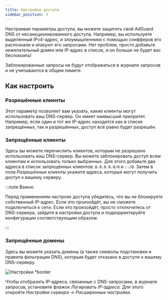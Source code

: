 ```yaml
---
title: Настройки доступа
sidebar_position: 3
---
```


Настраивая параметры доступа, вы можете защитить свой AdGuard DNS от несанкционированного доступа. Например, вы используете выделенный IPv4-адрес, и злоумышленники с помощью снифферов его распознали и атакуют его запросами. Нет проблем, просто добавьте нежелательный домен или IP-адрес в список, и он больше не будет вас беспокоить!

Заблокированные запросы не будут отображаться в журнале запросов и не учитываются в общем лимите.

## Как настроить

### Разрешённые клиенты

Этот параметр позволяет вам указать, какие клиенты могут использовать ваш DNS-сервер. Он имеет наивысший приоритет. Например, если один и тот же IP-адрес находится как в списке запрещённых, так и разрешённых, доступ всё равно будет разрешён.

### Запрещённые клиенты

Здесь вы можете перечислить клиентов, которым не разрешено использовать ваш DNS-сервер. Вы можете заблокировать доступ всем клиентам и использовать только выбранных. Для этого добавьте два адреса в список запрещённых клиентов: `0.0.0.0.0/0` и `::/0`. Затем в поле _Разрешённые клиенты_ укажите адреса, которые могут получить доступ к вашему серверу.

:::note Важно

Перед применением настроек доступа убедитесь, что вы не блокируете собственный IP-адрес. Если это произойдёт, вы не сможете подключиться к сети. Если это произойдёт, просто отключитесь от DNS-сервера, зайдите в настройки доступа и подкорректируйте конфигурации соответствующим образом.

:::

### Запрещённые домены

Здесь вы можете указать домены (а также символы подстановки и правила фильтрации DNS), которым будет отказано в доступе к вашему DNS-серверу.

![Настройки \*border](https://cdn.adtidy.org/content/release_notes/dns/v2-5/AS-ru.png)

Чтобы отобразить IP-адреса, связанные с DNS-запросами, в журнале запросов, установите флажок _Логировать IP-адреса_. Для этого откройте _Настройки сервера_ → _Расширенные настройки_.
